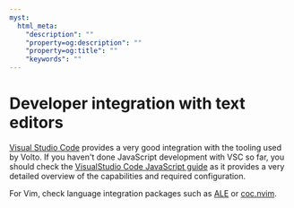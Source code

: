 ```yaml
---
myst:
  html_meta:
    "description": ""
    "property=og:description": ""
    "property=og:title": ""
    "keywords": ""
---
```


# Developer integration with text editors

[Visual Studio Code] provides a very good integration with the tooling used by
Volto. If you haven't done JavaScript development with VSC so far, you should
check the [VisualStudio Code JavaScript guide](https://code.visualstudio.com/docs/languages/javascript) as it provides a very detailed
overview of the capabilities and required configuration.

For Vim, check language integration packages such as [ALE] or [coc.nvim].

[ale]: https://github.com/dense-analysis/ale
[coc.nvim]: https://github.com/neoclide/coc.nvim
[visual studio code]: https://code.visualstudio.com
